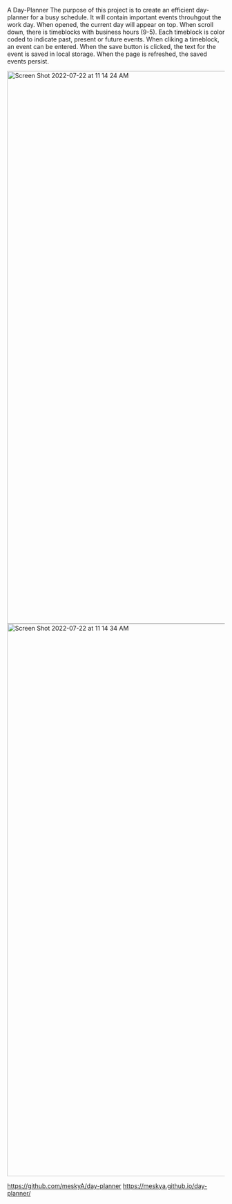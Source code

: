 A Day-Planner
The purpose of this project is to create an efficient day-planner for a busy schedule.
It will contain important events throuhgout the work day.
When opened, the current day will appear on top.
When scroll down, there is timeblocks with business hours (9-5).
Each timeblock is color coded to indicate past, present or future events.
When cliking a timeblock, an event can be entered.
When the save button is clicked, the text for the event is saved in local storage.
When the page is refreshed, the saved events persist.

<!-- Screen shots and URLs -->
<img width="1280" alt="Screen Shot 2022-07-22 at 11 14 24 AM" src="https://user-images.githubusercontent.com/107022225/180503675-36104f64-e47f-4ba7-bb8b-452450befbcf.png">

<img width="1280" alt="Screen Shot 2022-07-22 at 11 14 34 AM" src="https://user-images.githubusercontent.com/107022225/180503509-fd94d62e-b399-45e1-abeb-e945916eb9f4.png">

https://github.com/meskyA/day-planner
https://meskya.github.io/day-planner/
